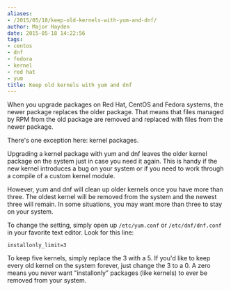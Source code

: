 ```yaml
---
aliases:
- /2015/05/18/keep-old-kernels-with-yum-and-dnf/
author: Major Hayden
date: 2015-05-18 14:22:56
tags:
- centos
- dnf
- fedora
- kernel
- red hat
- yum
title: Keep old kernels with yum and dnf
---
```


When you upgrade packages on Red Hat, CentOS and Fedora systems, the newer package replaces the older package. That means that files managed by RPM from the old package are removed and replaced with files from the newer package.

There's one exception here: kernel packages.

Upgrading a kernel package with yum and dnf leaves the older kernel package on the system just in case you need it again. This is handy if the new kernel introduces a bug on your system or if you need to work through a compile of a custom kernel module.

However, yum and dnf will clean up older kernels once you have more than three. The oldest kernel will be removed from the system and the newest three will remain. In some situations, you may want more than three to stay on your system.

To change the setting, simply open up `/etc/yum.conf` or `/etc/dnf/dnf.conf` in your favorite text editor. Look for this line:

```
installonly_limit=3
```


To keep five kernels, simply replace the 3 with a 5. If you'd like to keep every old kernel on the system forever, just change the 3 to a 0. A zero means you never want "installonly" packages (like kernels) to ever be removed from your system.